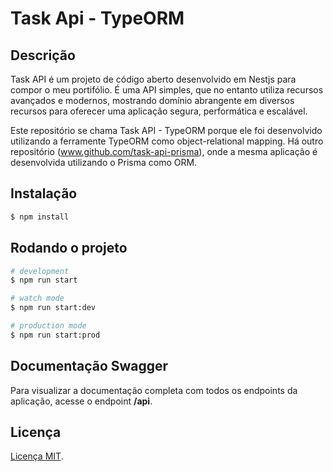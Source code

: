 # Task Api - TypeORM

## Descrição
Task API é um projeto de código aberto desenvolvido em Nestjs para compor o meu portifólio. É uma API simples, que no entanto utiliza recursos avançados e modernos, mostrando domínio abrangente em diversos recursos para oferecer uma aplicação segura, performática e escalável.

Este repositório se chama Task API - TypeORM porque ele foi desenvolvido utilizando a ferramente TypeORM como object-relational mapping. Há outro repositório (www.github.com/task-api-prisma), onde a mesma aplicação é desenvolvida utilizando o Prisma como ORM.

## Instalação

```bash
$ npm install
```

## Rodando o projeto

```bash
# development
$ npm run start

# watch mode
$ npm run start:dev

# production mode
$ npm run start:prod
```

## Documentação Swagger
Para visualizar a documentação completa com todos os endpoints da aplicação, acesse o endpoint **/api**.

## Licença
[Licença MIT](LICENSE).
